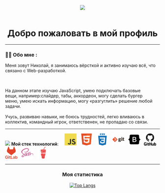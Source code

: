 <div id="header" align="center">
  <img src="https://media.giphy.com/media/RhGbWYqUJdPWM18zI6/giphy.gif" width="130px"/>
  <div>
  <img src="https://komarev.com/ghpvc/?username=Shassdooit&style=flat-square&color=orange" alt=""/>
  </div>
  <h1>
    Добро пожаловать в мой профиль
  </h1>
</div>

---

### :man_technologist: Обо мне :

Меня зовут Николай,&nbsp;я занимаюсь вёрсткой и активно изучаю всё,&nbsp;что связано с Web-разработкой.

<br><br>
На данном этапе изучаю JavaScript,&nbsp;умею подключать базовые вещи,&nbsp;например:слайдер,&nbsp;табы,&nbsp;аккордеон,&nbsp;могу сделать бургер меню,&nbsp;умею искать информацию,&nbsp;могу «разгуглить» решение любой задачи.
<br><br>
Учусь,&nbsp;развиваю навыки, не боюсь трудностей,&nbsp;легко вливаюсь в коллектив,&nbsp;командный игрок,&nbsp;ответственен,&nbsp;не пропадаю со связи.


---

<img src="https://media.giphy.com/media/vLlpbDafjgHystuJ0a/giphy.gif" width="150"/>  **Мой стек технологий**:&nbsp;&nbsp;&nbsp;&nbsp;&nbsp;<img src="https://github.com/devicons/devicon/blob/master/icons/javascript/javascript-original.svg" title="JavaScript" alt="JavaScript" width="40" height="40"/>&nbsp;&nbsp;
  <img src="https://github.com/devicons/devicon/blob/master/icons/html5/html5-original.svg" title="HTML5" alt="HTML" width="40" height="40"/>&nbsp;&nbsp;
  <img src="https://github.com/devicons/devicon/blob/master/icons/css3/css3-plain-wordmark.svg"  title="CSS3" alt="CSS" width="40" height="40"/>&nbsp;&nbsp;
  <img src="https://github.com/devicons/devicon/blob/master/icons/git/git-original-wordmark.svg" title="Git" alt="Git" width="40" height="40"/>&nbsp;&nbsp;
  <img src="https://github.com/devicons/devicon/blob/master/icons/bootstrap/bootstrap-plain.svg" title="Bootstrap" alt="Bootstrap" width="40" height="40"/>&nbsp;&nbsp;
  <img src="https://github.com/devicons/devicon/blob/master/icons/github/github-original-wordmark.svg" title="Github" alt="Github" width="40" height="40"/>&nbsp;&nbsp;
  <img src="https://github.com/devicons/devicon/blob/master/icons/gitlab/gitlab-plain-wordmark.svg" title="Gitlab" alt="Gitlab" width="40" height="40"/>&nbsp;&nbsp;
  <img src="https://github.com/devicons/devicon/blob/master/icons/sass/sass-original.svg" title="SASS" alt="SASS" width="40" height="40"/>&nbsp;&nbsp;
  <img src="https://github.com/devicons/devicon/blob/master/icons/gulp/gulp-plain.svg" title="Gulp" alt="Gulp" width="40" height="40"/>&nbsp;&nbsp;


---

<div align="center">

###  Моя статистика

[![Top Langs](https://github-readme-stats.vercel.app/api/top-langs/?username=shassdooit&layout=compact&theme=vision-friendly-dark)](https://github.com/anuraghazra/github-readme-stats)

</div>

